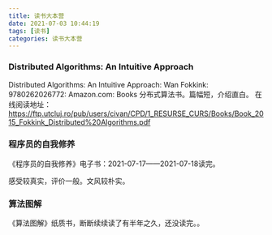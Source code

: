 ```yaml
---
title: 读书大本营
date: 2021-07-03 10:44:19
tags: [读书]
categories: 读书大本营
---
```


### Distributed Algorithms: An Intuitive Approach
Distributed Algorithms: An Intuitive Approach: Wan Fokkink: 9780262026772: Amazon.com: Books
分布式算法书。篇幅短，介绍直白。
在线阅读地址：https://ftp.utcluj.ro/pub/users/civan/CPD/1_RESURSE_CURS/Books/Book_2015_Fokkink_Distributed%20Algorithms.pdf

### 程序员的自我修养
《程序员的自我修养》电子书：2021-07-17——2021-07-18读完。

感受较真实，评价一般。文风较朴实。

### 算法图解
《算法图解》纸质书，断断续续读了有半年之久，还没读完。。
